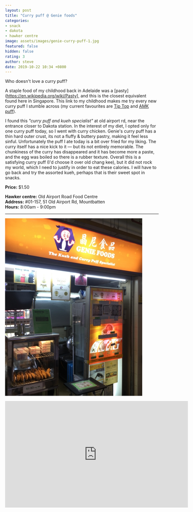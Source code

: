 ```yaml
---
layout: post
title: "Curry puff @ Genie foods"
categories:
- snack
- dakota
- hawker centre
image: assets/images/genie-curry-puff-1.jpg
featured: false
hidden: false
rating: 3
author: steve
date: 2019-10-22 10:34 +0800
---
```

Who doesn't love a curry puff?

A staple food of my childhood back in Adelaide was a [pasty](https://en.wikipedia.org/wiki/Pasty], and this is the closest equivalent found here in Singapore. This link to my childhood makes me try every new curry puff I stumble across (my current favourites are [Tip Top](http://www.tiptopcurrypuff.com) and [AMK puff](https://www.misstamchiak.com/amk-curry-puff/)).

I found this *"curry puff and kueh specialist"* at old airport rd, near the entrance closer to Dakota station. In the interest of my diet, I opted only for one curry puff today, so I went with curry chicken. Genie's curry puff has a thin hard outer crust, its not a fluffy & buttery pastry, making it feel less sinful. Unfortunately the puff I ate today is a bit over fried for my liking. The curry itself has a nice kick to it — but its not entirely memorable. The chunkiness of the curry has disappeared and it has become more a paste, and the egg was boiled so there is a rubber texture. Overall this is a satisfying curry puff (I'd choose it over old chang kee), but it did not rock my world, which I need to justify in order to eat these calories. I will have to go back and try the assorted kueh, perhaps that is their sweet spot in snacks.

**Price:** $1.50  

**Hawker centre:** Old Airport Road Food Centre  
**Address:** #01-157, 51 Old Airport Rd, Mountbatten  
**Hours:** 8:00am - 9:00pm  

***  

![Genie curry puff](/assets/images/genie-curry-puff-2.jpg "Genie foods curry puff")

<iframe src="https://www.google.com/maps/embed?pb=!1m18!1m12!1m3!1d3988.7782598460744!2d103.88362351421253!3d1.308277299045803!2m3!1f0!2f0!3f0!3m2!1i1024!2i768!4f13.1!3m3!1m2!1s0x31da18475cef345b%3A0x29284a73f1c12cbd!2sOld%20Airport%20Road%20Food%20Centre!5e0!3m2!1sen!2ssg!4v1571657019062!5m2!1sen!2ssg" width="600" height="350" frameborder="0" style="border:0;" allowfullscreen=""></iframe>